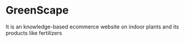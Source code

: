 # GreenScape
It is an knowledge-based ecommerce website on indoor plants and its products like fertilizers
